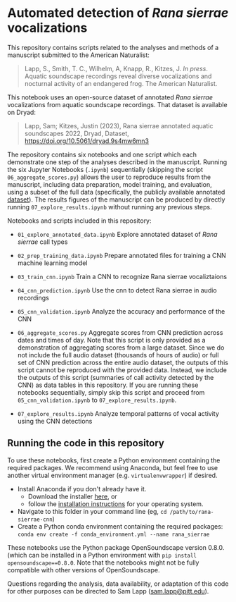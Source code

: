 # Automated detection of _Rana sierrae_ vocalizations

This repository contains scripts related to the analyses and methods of a manuscript submitted to the American Naturalist:

> Lapp, S., Smith, T. C., Wilhelm, A, Knapp, R., Kitzes, J. _In press_. Aquatic soundscape recordings reveal diverse vocalizations and nocturnal activity of an endangered frog. The American Naturalist.

This notebook uses an open-source dataset of annotated _Rana sierrae_ vocalizations from aquatic soundscape recordings. That dataset is available on Dryad: 

> Lapp, Sam; Kitzes, Justin (2023), Rana sierrae annotated aquatic soundscapes 2022, Dryad, Dataset, https://doi.org/10.5061/dryad.9s4mw6mn3

The repository contains six notebooks and one script which each demonstrate one step of the analyses described in the manuscript. Running the six Jupyter Notebooks (`.ipynb`) sequentially (skipping the script `06_aggregate_scores.py`) allows the user to reproduce results from the manuscript, including data preparation, model training, and evaluation, using a subset of the full data (specifically, the publicly available annotated [dataset](https://doi.org/10.5061/dryad.9s4mw6mn3)). The results figures of the manuscript can be produced by directly running `07_explore_results.ipynb` without running any previous steps. 

Notebooks and scripts included in this repository: 

- `01_explore_annotated_data.ipynb` Explore annotated dataset of _Rana sierrae_ call types

- `02_prep_training_data.ipynb` Prepare annotated files for training a CNN machine learning model

- `03_train_cnn.ipynb` Train a CNN to recognize Rana sierrae vocaliztaions

- `04_cnn_prediction.ipynb` Use the cnn to detect Rana sierrae in audio recordings

- `05_cnn_validation.ipynb` Analyze the accuracy and performance of the CNN

- `06_aggregate_scores.py` Aggregate scores from CNN prediction across dates and times of day. Note that this script is only provided as a demonstration of aggregating scores from a large dataset. Since we do not include the full audio dataset (thousands of hours of audio) or full set of CNN prediction across the entire audio dataset, the outputs of this script cannot be reproduced with the provided data. Instead, we include the outputs of this script (summaries of call activity detected by the CNN) as data tables in this repository. If you are running these notebooks sequentially, simply skip this script and proceed from `05_cnn_validation.ipynb` to `07_explore_results.ipynb`. 

- `07_explore_results.ipynb` Analyze temporal patterns of vocal activity using the CNN detections

## Running the code in this repository

To use these notebooks, first create a Python environment containing the required packages. We recommend using Anaconda, but feel free to use another virtual environment manager (e.g. `virtualenvwrapper`) if desired.

* Install Anaconda if you don't already have it.
   * Download the installer [here](https://www.anaconda.com/products/individual), or
   * follow the [installation instructions](https://docs.anaconda.com/anaconda/install/) for your operating system.
* Navigate to this folder in your command line (eg, `cd /path/to/rana-sierrae-cnn`)
* Create a Python conda environment containing the required packages: `conda env create -f conda_environment.yml --name rana_sierrae`

These notebooks use the Python package OpenSoundscape version 0.8.0. (which can be installed in a Python environment with `pip install opensoundscape==0.8.0`. Note that the notebooks might not be fully compatible with other versions of OpenSoundscape. 

Questions regarding the analysis, data availability, or adaptation of this code for other purposes can be directed to Sam Lapp (sam.lapp@pitt.edu). 
